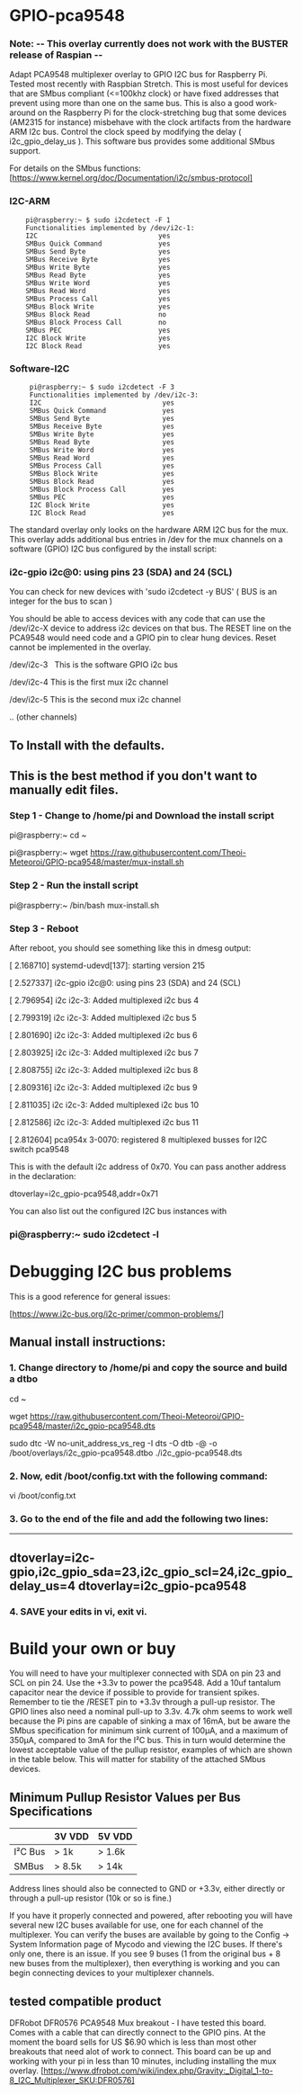# GPIO-pca9548
 
### Note: -- This overlay currently does not work with the BUSTER release of Raspian --

Adapt PCA9548 multiplexer overlay to GPIO I2C bus for Raspberry Pi. Tested most recently with Raspbian Stretch. This is most useful for devices that are SMbus compliant (<=100khz clock) or have fixed addresses that prevent using more than one on the same bus. This is also a good work-around on the Raspberry Pi for the clock-stretching bug that some devices (AM2315 for instance) misbehave with the clock artifacts from the hardware ARM I2c bus. Control the clock speed by modifying the delay ( i2c_gpio_delay_us ).  This software bus provides some additional SMbus support.

For details on the SMbus functions: [https://www.kernel.org/doc/Documentation/i2c/smbus-protocol]

### I2C-ARM 

        pi@raspberry:~ $ sudo i2cdetect -F 1
        Functionalities implemented by /dev/i2c-1:
        I2C                              yes
        SMBus Quick Command              yes
        SMBus Send Byte                  yes
        SMBus Receive Byte               yes
        SMBus Write Byte                 yes
        SMBus Read Byte                  yes
        SMBus Write Word                 yes
        SMBus Read Word                  yes
        SMBus Process Call               yes
        SMBus Block Write                yes
        SMBus Block Read                 no
        SMBus Block Process Call         no
        SMBus PEC                        yes
        I2C Block Write                  yes
        I2C Block Read                   yes



### Software-I2C


         pi@raspberry:~ $ sudo i2cdetect -F 3
         Functionalities implemented by /dev/i2c-3:
         I2C                              yes
         SMBus Quick Command              yes
         SMBus Send Byte                  yes
         SMBus Receive Byte               yes
         SMBus Write Byte                 yes
         SMBus Read Byte                  yes
         SMBus Write Word                 yes
         SMBus Read Word                  yes
         SMBus Process Call               yes
         SMBus Block Write                yes
         SMBus Block Read                 yes
         SMBus Block Process Call         yes
         SMBus PEC                        yes
         I2C Block Write                  yes
         I2C Block Read                   yes



The standard overlay only looks on the hardware ARM I2C bus for the mux. This overlay adds additional bus entries in /dev for the mux channels on a software (GPIO) I2C bus configured by the install script:

### i2c-gpio i2c@0: using pins 23 (SDA) and 24 (SCL)


You can check for new devices with 'sudo i2cdetect -y BUS' ( BUS is an integer for the bus to scan )


You should be able to access devices with any code that can use the /dev/i2c-X device to address i2c devices on that bus. The RESET line on the PCA9548 would need code and a GPIO pin to clear hung devices. Reset cannot be implemented in the overlay.

/dev/i2c-3   This is the software GPIO i2c bus

/dev/i2c-4    This is the first mux i2c channel

/dev/i2c-5    This is the second mux i2c channel

..   (other channels)

## To Install with the defaults. 
## This is the best method if you don't want to manually edit files.

### Step 1 - Change to /home/pi and Download the install script

pi@raspberry:~ cd ~

pi@raspberry:~ wget https://raw.githubusercontent.com/Theoi-Meteoroi/GPIO-pca9548/master/mux-install.sh

### Step 2 - Run the install script

pi@raspberry:~ /bin/bash mux-install.sh

### Step 3 -  Reboot

After reboot, you should see something like this in dmesg output:

[    2.168710] systemd-udevd[137]: starting version 215

[    2.527337] i2c-gpio i2c@0: using pins 23 (SDA) and 24 (SCL)

[    2.796954] i2c i2c-3: Added multiplexed i2c bus 4

[    2.799319] i2c i2c-3: Added multiplexed i2c bus 5

[    2.801690] i2c i2c-3: Added multiplexed i2c bus 6

[    2.803925] i2c i2c-3: Added multiplexed i2c bus 7

[    2.808755] i2c i2c-3: Added multiplexed i2c bus 8

[    2.809316] i2c i2c-3: Added multiplexed i2c bus 9

[    2.811035] i2c i2c-3: Added multiplexed i2c bus 10

[    2.812586] i2c i2c-3: Added multiplexed i2c bus 11

[    2.812604] pca954x 3-0070: registered 8 multiplexed busses for I2C switch pca9548


This is with the default i2c address of 0x70.  You can pass another address in the declaration:

dtoverlay=i2c_gpio-pca9548,addr=0x71


You can also list out the configured I2C bus instances with

### pi@raspberry:~ sudo i2cdetect -l

# Debugging I2C bus problems

This is a good reference for general issues:

[https://www.i2c-bus.org/i2c-primer/common-problems/]



## Manual install instructions:

### 1. Change directory to /home/pi and copy the source and build a dtbo 

cd ~

wget https://raw.githubusercontent.com/Theoi-Meteoroi/GPIO-pca9548/master/i2c_gpio-pca9548.dts

sudo dtc -W no-unit_address_vs_reg -I dts -O dtb -@ -o /boot/overlays/i2c_gpio-pca9548.dtbo ./i2c_gpio-pca9548.dts

### 2. Now, edit /boot/config.txt with the following command:

vi /boot/config.txt

### 3. Go to the end of the file and add the following two lines:

---
dtoverlay=i2c-gpio,i2c_gpio_sda=23,i2c_gpio_scl=24,i2c_gpio_delay_us=4
dtoverlay=i2c_gpio-pca9548
---
### 4. SAVE your edits in vi, exit vi. 

# Build your own or buy

You will need to have your multiplexer connected with SDA on pin 23 and SCL on pin 24.  Use the +3.3v to power the pca9548.  Add a 10uf tantalum capacitor near the device if possible to provide for transient spikes. Remember to tie the /RESET pin to +3.3v through a pull-up resistor.  The GPIO lines also need a nominal pull-up to 3.3v. 4.7k ohm seems to work well because the Pi pins are capable of sinking a max of 16mA, but be aware the SMbus specification for minimum sink current of 100µA, and a maximum of 350µA, compared to 3mA for the I²C bus.  This in turn would determine the lowest acceptable value of the pullup resistor, examples of which are shown in the table below.  This will matter for stability of the attached SMbus devices.

##  Minimum Pullup Resistor Values per Bus Specifications
	
 |    | 3V VDD | 5V VDD |
 |----|-----|------|
 | I²C Bus | > 1k | > 1.6k |
 | SMBus | > 8.5k | > 14k  |


Address lines should also be connected to GND or +3.3v, either directly or through a pull-up resistor (10k or so is fine.)

If you have it properly connected and powered, after rebooting you will have several new I2C buses available for use, one for each channel of the multiplexer. You can verify the buses are available by going to the Config -> System Information page of Mycodo and viewing the I2C buses. If there's only one, there is an issue. If you see 9 buses (1 from the original bus + 8 new buses from the multiplexer), then everything is working and you can begin connecting devices to your multiplexer channels.

## tested compatible product

DFRobot DFR0576 PCA9548 Mux breakout - I have tested this board. Comes with a cable that can directly connect to the GPIO pins.  At the moment the board sells for US $6.90 which is less than most other breakouts that need alot of work to connect. This board can be up and working with your pi in less than 10 minutes, including installing the mux overlay. 
[https://www.dfrobot.com/wiki/index.php/Gravity:_Digital_1-to-8_I2C_Multiplexer_SKU:DFR0576]  

